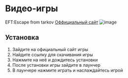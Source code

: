 # Видео-игры
EFT:Escape from tarkov [Оффициальный сайт](https://www.escapefromtarkov.com/)
![image](https://github.com/user-attachments/assets/c2312ea5-7efe-457d-a394-441825277234)

## Установка

1. Зайдите на официальный сайт игры
2. Найдите ссылку для скачивания игры
3. Нажмите на неё и дождитесь установки
4. После установки игры зайдите в лаунчер
5. В лаунчере нажмите играть и наслаждайтесь игрой
